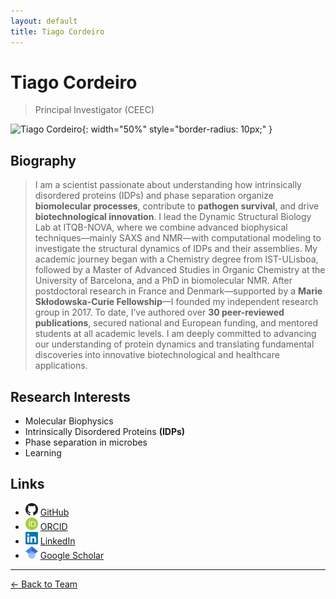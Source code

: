 ```yaml
---
layout: default
title: Tiago Cordeiro
---
```


# Tiago Cordeiro

> Principal Investigator (CEEC)

![Tiago Cordeiro](/assets/images/team/cordeiro.jpg){: width="50%" style="border-radius: 10px;" }

## Biography
>I am a scientist passionate about understanding how intrinsically disordered proteins (IDPs) and phase separation organize **biomolecular processes**, contribute to **pathogen survival**, and drive **biotechnological innovation**. I lead the Dynamic Structural Biology Lab at ITQB-NOVA, where we combine advanced biophysical techniques—mainly SAXS and NMR—with computational modeling to investigate the structural dynamics of IDPs and their assemblies.
My academic journey began with a Chemistry degree from IST-ULisboa, followed by a Master of Advanced Studies in Organic Chemistry at the University of Barcelona, and a PhD in biomolecular NMR. After postdoctoral research in France and Denmark—supported by a **Marie Skłodowska-Curie Fellowship**—I founded my independent research group in 2017.
To date, I’ve authored over **30 peer-reviewed publications**, secured national and European funding, and mentored students at all academic levels. I am deeply committed to advancing our understanding of protein dynamics and translating fundamental discoveries into innovative biotechnological and healthcare applications.

## Research Interests

- Molecular Biophysics 
- Intrinsically Disordered Proteins **(IDPs)**
- Phase separation in microbes
- Learning 

## Links
- <img src="/assets/images/icons/github_icon.png" alt="linkedin" width="20" height="20"> [GitHub](https://github.com/CordeiroLab)
- <img src="/assets/images/icons/orcid_icon.png" alt="orcid" width="20" height="20"> [ORCID](https://orcid.org/0000-0003-2663-3220)
- <img src="/assets/images/icons/linkedin_icon.png" alt="linkedin" width="20" height="20"> [LinkedIn](https://www.linkedin.com/in/tiagoncordeiro)
- <img src="/assets/images/icons/gscholar_icon.svg" alt="linkedin" width="20" height="20"> [Google Scholar](https://scholar.google.com/citations?user=ZKSPS14AAAAJ&hl=en)

---

[← Back to Team](/pages/team.html)
